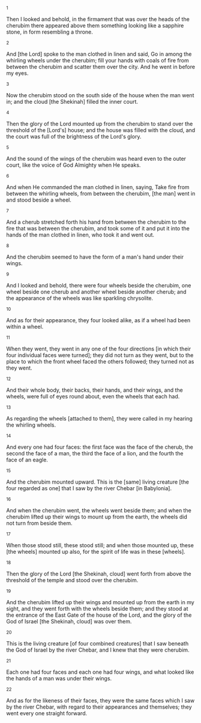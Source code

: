 <sup>1</sup> 

Then I looked and behold, in the firmament that was over the heads of the cherubim there appeared above them something looking like a sapphire stone, in form resembling a throne. 

<sup>2</sup> 

And [the Lord] spoke to the man clothed in linen and said, Go in among the whirling wheels under the cherubim; fill your hands with coals of fire from between the cherubim and scatter them over the city. And he went in before my eyes. 

<sup>3</sup> 

Now the cherubim stood on the south side of the house when the man went in; and the cloud [the Shekinah] filled the inner court. 

<sup>4</sup> 

Then the glory of the Lord mounted up from the cherubim to stand over the threshold of the [Lord's] house; and the house was filled with the cloud, and the court was full of the brightness of the Lord's glory. 

<sup>5</sup> 

And the sound of the wings of the cherubim was heard even to the outer court, like the voice of God Almighty when He speaks. 

<sup>6</sup> 

And when He commanded the man clothed in linen, saying, Take fire from between the whirling wheels, from between the cherubim, [the man] went in and stood beside a wheel. 

<sup>7</sup> 

And a cherub stretched forth his hand from between the cherubim to the fire that was between the cherubim, and took some of it and put it into the hands of the man clothed in linen, who took it and went out. 

<sup>8</sup> 

And the cherubim seemed to have the form of a man's hand under their wings. 

<sup>9</sup> 

And I looked and behold, there were four wheels beside the cherubim, one wheel beside one cherub and another wheel beside another cherub; and the appearance of the wheels was like sparkling chrysolite. 

<sup>10</sup> 

And as for their appearance, they four looked alike, as if a wheel had been within a wheel. 

<sup>11</sup> 

When they went, they went in any one of the four directions [in which their four individual faces were turned]; they did not turn as they went, but to the place to which the front wheel faced the others followed; they turned not as they went. 

<sup>12</sup> 

And their whole body, their backs, their hands, and their wings, and the wheels, were full of eyes round about, even the wheels that each had. 

<sup>13</sup> 

As regarding the wheels [attached to them], they were called in my hearing the whirling wheels. 

<sup>14</sup> 

And every one had four faces: the first face was the face of the cherub, the second the face of a man, the third the face of a lion, and the fourth the face of an eagle. 

<sup>15</sup> 

And the cherubim mounted upward. This is the [same] living creature [the four regarded as one] that I saw by the river Chebar [in Babylonia]. 

<sup>16</sup> 

And when the cherubim went, the wheels went beside them; and when the cherubim lifted up their wings to mount up from the earth, the wheels did not turn from beside them. 

<sup>17</sup> 

When those stood still, these stood still; and when those mounted up, these [the wheels] mounted up also, for the spirit of life was in these [wheels]. 

<sup>18</sup> 

Then the glory of the Lord [the Shekinah, cloud] went forth from above the threshold of the temple and stood over the cherubim. 

<sup>19</sup> 

And the cherubim lifted up their wings and mounted up from the earth in my sight, and they went forth with the wheels beside them; and they stood at the entrance of the East Gate of the house of the Lord, and the glory of the God of Israel [the Shekinah, cloud] was over them. 

<sup>20</sup> 

This is the living creature [of four combined creatures] that I saw beneath the God of Israel by the river Chebar, and I knew that they were cherubim. 

<sup>21</sup> 

Each one had four faces and each one had four wings, and what looked like the hands of a man was under their wings. 

<sup>22</sup> 

And as for the likeness of their faces, they were the same faces which I saw by the river Chebar, with regard to their appearances and themselves; they went every one straight forward.